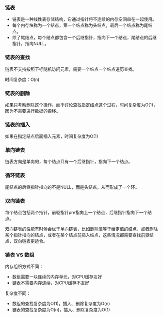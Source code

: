 ### 链表

- 链表是一种线性表存储结构，它通过指针将不连续的内存空间串在一起使用。
- 每个内存块称为一个结点，第一个结点称为头结点，最后一个结点称为尾结点。
- 除了尾结点，每个结点都包含一个后继指针，指向下一个结点，尾结点的后继指针，指向NULL。

### 链表的查找

链表不支持按照下标随机访问元素，需要一个结点一个结点遍历查找。

时间复杂度：O(n) 

### 链表的删除

如果只考察删除这个操作，而不讨论查找指定结点这个过程，时间复杂度为O(1)，因为不需要进行数据的搬移。

### 链表的插入

 如果在指定结点后面插入元素，时间复杂度为O(1)

### 单向链表

链表方向是单向的，每个结点只有一个后继指针，指向下一个结点。

### 循环链表

尾结点的后继指针指向的不是NULL，而是头结点，从而形成了一个环。

### 双向链表

每个结点包括两个指针，前驱指针pre指向上一个结点，后继指针指向下一个结点。

双向链表的性能有时候会优于单向链表，比如删除值等于给定值的结点，或者删除某个指针指向的结点，或者在某个结点前插入结点，这些情况都需要查找前驱结点，双向链表更适合。

### 链表 VS 数组

内存组织方式不同：

- 数组需要一块连续的内存单元，对CPU缓存友好
- 链表不需要内存连续，对CPU缓存不友好

复杂度不同：

- 数组的查找复杂度为O(1)，插入、删除复杂度为O(n)
- 链表的查找复杂度为O(n)，插入、删除复杂度为O(1)

